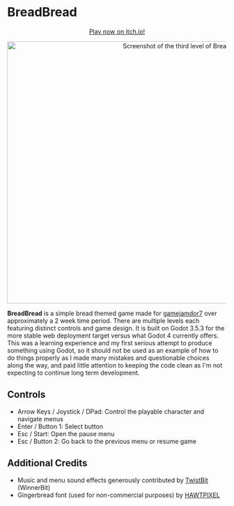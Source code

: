 # BreadBread

<p align="center"><a href="https://inschato.itch.io/breadbread">Play now on itch.io!</a></p>

<p align="center"><img src="https://inschato.github.io/BreadBread/pages/level3_screenshot.png" alt="Screenshot of the third level of BreadBread" width="800" height="600"></p>


**BreadBread** is a simple bread themed game made for [gamejamdor7](https://itch.io/jam/gamejamdor7) over approximately a 2 week time period. There are multiple levels each featuring distinct controls and game design. It is built on Godot 3.5.3 for the more stable web deployment target versus what Godot 4 currently offers. This was a learning experience and my first serious attempt to produce something using Godot, so it should not be used as an example of how to do things properly as I made many mistakes and questionable choices along the way, and paid little attention to keeping the code clean as I'm not expecting to continue long term development.

## Controls
* Arrow Keys / Joystick / DPad: Control the playable character and navigate menus
* Enter / Button 1: Select button
* Esc / Start: Open the pause menu
* Esc / Button 2: Go back to the previous menu or resume game

## Additional Credits
* Music and menu sound effects generously contributed by [TwistBit](https://github.com/TwistBit) (WinnerBit)
* Gingerbread font (used for non-commercial purposes) by [HAWTPIXEL](https://www.fontspace.com/gingerbread-font-f30406)

